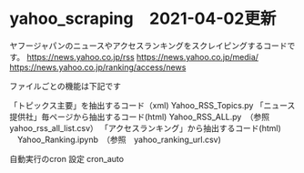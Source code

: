 # yahoo_scraping　2021-04-02更新

ヤフージャパンのニュースやアクセスランキングをスクレイピングするコードです。
https://news.yahoo.co.jp/rss
https://news.yahoo.co.jp/media/
https://news.yahoo.co.jp/ranking/access/news

ファイルごとの機能は下記です

「トピックス主要」を抽出するコード（xml)  Yahoo_RSS_Topics.py
「ニュース提供社」毎ページから抽出するコード(html) Yahoo_RSS_ALL.py　（参照　yahoo_rss_all_list.csv）
「アクセスランキング」から抽出するコード(html) 　Yahoo_Ranking.ipynb　（参照　yahoo_ranking_url.csv)
 
自動実行のcron 設定 cron_auto
